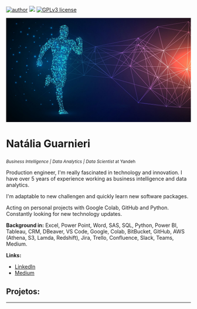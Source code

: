 [![author](https://img.shields.io/badge/author-NataliaGuarnieri-red.svg)](https://www.linkedin.com/in/nataliaguarnieri) [![](https://img.shields.io/badge/python-3.7+-blue.svg)](https://www.python.org/downloads/release/python-365/) [![GPLv3 license](https://img.shields.io/badge/License-GPLv3-blue.svg)](http://perso.crans.org/besson/LICENSE.html) 

<p align="center">
  <img src="nati.jpg" >
</p>

# Natália Guarnieri
<sub>*Business Intelligence | Data Analytics | Data Scientist* at Yandeh</sub>

Production engineer, I'm really fascinated in technology and innovation. I have over 5 years of experience working as business intelligence and data analytics.

I'm adaptable to new challengen and quickly learn new software packages.

Acting on personal projects with Google Colab, GitHub and Python. Constantly looking for new technology updates.


**Background in:** Excel, Power Point, Word, SAS, SQL, Python, Power BI, Tableau, CRM, DBeaver, VS Code, Google, Colab, BitBucket, GitHub, AWS 
(Athena, S3, Lamda, Redshift), Jira, Trello, Confluence, Slack, Teams, Medium. 


**Links:**
* [LinkedIn](https://www.linkedin.com/in/nataliaguarnieri)
* [Medium](https://medium.com/@natalia.calado)


## Projetos:

---
